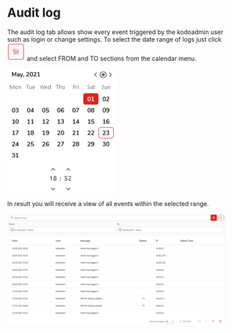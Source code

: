 # Audit log

The audit log tab allows show every event triggered by the kodoadmin user such as login or change settings. To select the date range of logs just click ![](../../.gitbook/assets/rangebutton.PNG) and select FROM and TO sections from the calendar menu.

![](../../.gitbook/assets/callendarlog.PNG)

In result you will receive a view of all events within the selected range.

![](../../.gitbook/assets/auditlogka.PNG)

